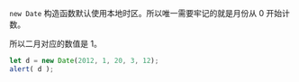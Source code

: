 `new Date` 构造函数默认使用本地时区。所以唯一需要牢记的就是月份从 0 开始计数。

所以二月对应的数值是 1。

```js
let d = new Date(2012, 1, 20, 3, 12);
alert( d );
```

